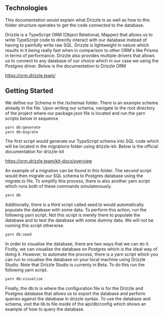 ## Technologies

This documentation would explain what Drizzle is as well as how to this folder structure operates to get the code connected to the database.

Drizzle is a TypeScript ORM (Object RelationaL Mapper) that allows us to write TypeScript code to directly interact with our database instead of having to painfully write raw SQL. Drizzle is lightweight in nature which results in it being really fast when in comparison to other ORM's like Prisma in terms of performance. Drizzle also provides multiple drivers that allows us to connect to any database of our choice which in our case we using the Postgres driver. Below is the documentation to Drizzle ORM

https://orm.drizzle.team/

## Getting Started

We define our Schema in the /schemas folder. There is an example schema already in the file. Upon writing our schema, navigate to the root directory of the project where our package.json file is located and run the yarn scripts below in sequence

```bash
yarn db:generate
yarn db:migrate
```

The first script would generate our TypeScript schema into SQL code which will be located in the migrations folder using drizzle-kit. Below is the official documentation for drizzle-kit

https://orm.drizzle.team/kit-docs/overview

An example of a migration can be found in this folder. The second script would then migrate our SQL schema to Postgres database using the migrate.ts file. To simplify this process, there is also another yarn script which runs both of these commands simulatenously.

```bash
yarn db
```

Additionally, there is a third script called seed.ts would automatically populate the database with some data. To perform this action, run the following yarn script. Not this script is merely there to populate the database and to test the database with some dummy data. We will not be running this script otherwise.

```bash
yarn db:seed
```

In order to visualise the database, there are two ways that we can do it. Firstly, we can visualise the database on Postgres which is the ideal way of doing it. However, to automate the process, there is a yarn script which you can run to visualise the database on your local machine using Drizzle Studio. Note that Drizzle Studio is currenty in Beta. To do this run the following yarn script.

```bash
yarn db:visualise
```

Finally, the db.ts is where the configuration file is for the Drizzle and Postgres database that allows us to export the database and perform queries against the database in drizzle syntax. To use the database and schema, visit the lib.ts file inside of the api/db/config which shows an example of how to query the database.
